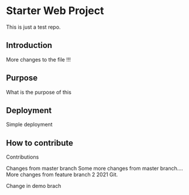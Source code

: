 # Starter Web Project
This is just a test repo.

## Introduction
More changes to the file  !!!

## Purpose
What is the purpose of this
## Deployment
Simple deployment 
## How to contribute
Contributions

Changes from master branch
Some more changes from master branch....
More changes from feature branch 2
2021 Git.

Change in demo brach